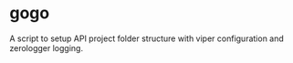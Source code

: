# gogo

A script to setup API project folder structure with viper configuration and zerologger logging.
